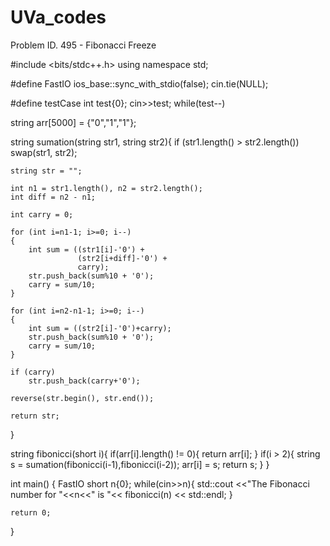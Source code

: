 # UVa_codes
Problem ID. 495 - Fibonacci Freeze

#include <bits/stdc++.h>
using namespace std;

#define FastIO ios_base::sync_with_stdio(false);    cin.tie(NULL);

#define testCase int test{0};   cin>>test;  while(test--)

string arr[5000] = {"0","1","1"};

string sumation(string str1, string str2){ 
    if (str1.length() > str2.length()) 
        swap(str1, str2); 
  
    string str = ""; 
  
    int n1 = str1.length(), n2 = str2.length(); 
    int diff = n2 - n1; 
  
    int carry = 0; 
  
    for (int i=n1-1; i>=0; i--) 
    {
        int sum = ((str1[i]-'0') + 
                   (str2[i+diff]-'0') + 
                   carry); 
        str.push_back(sum%10 + '0'); 
        carry = sum/10; 
    } 
  
    for (int i=n2-n1-1; i>=0; i--) 
    { 
        int sum = ((str2[i]-'0')+carry); 
        str.push_back(sum%10 + '0'); 
        carry = sum/10; 
    } 
  
    if (carry) 
        str.push_back(carry+'0'); 
  
    reverse(str.begin(), str.end()); 
  
    return str; 
}

string fibonicci(short i){
    if(arr[i].length() != 0){
        return arr[i];
    }
    if(i > 2){
        string s = sumation(fibonicci(i-1),fibonicci(i-2));
        arr[i] = s;
        return s;
    }
}


int main()
{
    FastIO
    short n{0};
    while(cin>>n){
        std::cout <<"The Fibonacci number for "<<n<<" is "<< fibonicci(n) << std::endl;
    }
    
    return 0;
}

